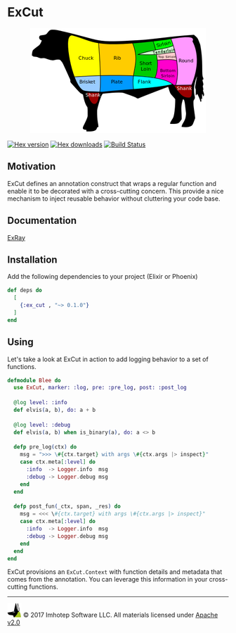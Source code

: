# ExCut

<div align="center" style="margin-top:10px;">
  <img src="assets/ex_cut.png"/>
</div>

[![Hex version](https://img.shields.io/hexpm/v/ex_cut.svg "Hex version")](https://hex.pm/packages/ex_ray)
[![Hex downloads](https://img.shields.io/hexpm/dt/ex_cut.svg "Hex downloads")](https://hex.pm/packages/ex_ray)
[![Build Status](https://semaphoreci.com/api/v1/projects/2873a400-892d-47db-826b-79e15a263818/1595691/shields_badge.svg)](https://semaphoreci.com/imhotep/ex_cut)


## Motivation

  ExCut defines an annotation construct that wraps a regular function and enable
  it to be decorated with a cross-cutting concern. This provide a nice mechanism
  to inject reusable behavior without cluttering your code base.

## Documentation

[ExRay](https://hexdocs.pm/ex_cut)

## Installation

  Add the following dependencies to your project (Elixir or Phoenix)

  ```elixir
  def deps do
    [
      {:ex_cut , "~> 0.1.0"}
    ]
  end
  ```

## Using

  Let's take a look at ExCut in action to add logging behavior to a set of
  functions.

  ```elixir
  defmodule Blee do
    use ExCut, marker: :log, pre: :pre_log, post: :post_log

    @log level: :info
    def elvis(a, b), do: a + b

    @log level: :debug
    def elvis(a, b) when is_binary(a), do: a <> b

    defp pre_log(ctx) do
      msg = ">>> \#{ctx.target} with args \#{ctx.args |> inspect}"
      case ctx.meta[:level] do
        :info  -> Logger.info  msg
        :debug -> Logger.debug msg
      end
    end

    defp post_fun(_ctx, span, _res) do
      msg = <<< \#{ctx.target} with args \#{ctx.args |> inspect}"
      case ctx.meta[:level] do
        :info  -> Logger.info  msg
        :debug -> Logger.debug msg
      end
    end
  end
  ```

  ExCut provisions an `ExCut.Context` with function details and metadata
  that comes from the annotation. You can leverage this information in
  your cross-cutting functions.

---
<img src="assets/imhoteplogo.png" width="32" height="auto"/> © 2017 Imhotep Software LLC.
All materials licensed under [Apache v2.0](http://www.apache.org/licenses/LICENSE-2.0)